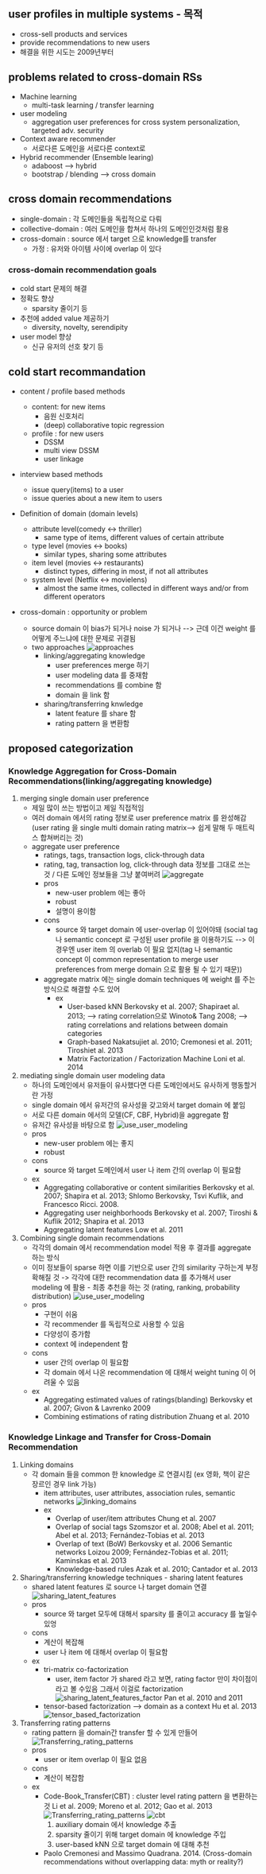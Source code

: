 ## user profiles in multiple systems - 목적
* cross-sell products and services
* provide recommendations to new users
* 해결을 위한 시도는 2009년부터

## problems related to cross-domain RSs
* Machine learning
	* multi-task learning / transfer learning
* user modeling
	* aggregation user preferences for cross system personalization, targeted adv. security
* Context aware recommender
	* 서로다른 도메인을 서로다른 context로
* Hybrid recommender (Ensemble learing)
	* adaboost --> hybrid
	* bootstrap / blending --> cross domain

## cross domain recommendations
* single-domain : 각 도메인들을 독립적으로 다뤄
* collective-domain : 여러 도메인을 합쳐서 하나의 도메인인것처럼 활용
* cross-domain : source 에서 target 으로 knowledge를 transfer
	* 가정 : 유저와 아이템 사이에 overlap 이 있다

### cross-domain recommendation goals
* cold start 문제의 해결
* 정확도 향상
	- sparsity 줄이기 등
* 추천에 added value 제공하기
	- diversity, novelty, serendipity
* user model 향상
	- 신규 유저의 선호 찾기 등

## cold start recommandation
* content / profile based methods
    * content: for new items
        * 음원 신호처리
        * (deep) collaborative topic regression
    * profile : for new users
        * DSSM
        * multi view DSSM
        * user linkage
* interview based methods
    * issue query(items) to a user
    * issue queries about a new item to users
    
* Definition of domain (domain levels)
	* attribute level(comedy <-> thriller)
		* same type of items, different values of certain attribute
	* type level (movies <-> books)
		* similar types, sharing some attributes
	* item level (movies <-> restaurants)
		* distinct types, differing in most, if not all attributes
	* system level (Netflix <-> movielens)
		* almost the same itmes, collected in different ways and/or from different operators
* cross-domain : opportunity or problem
	* source domain 이 bias가 되거나 noise 가 되거나
	 --> 근데 이건 weight 를 어떻게 주느냐에 대한 문제로 귀결됨
 	* two approaches
 		![approaches](images/crossdomain_1.png "approaches")
 		* linking/aggregating knowledge
 			* user preferences merge 하기
 			* user modeling data 를 중재함
 			* recommendations 를 combine 함
 			* domain 을 link 함
 		* sharing/transferring knwledge
 			* latent feature 를 share 함
 			* rating pattern 을 변환함

## proposed categorization
### Knowledge Aggregation for Cross-Domain Recommendations(linking/aggregating knowledge)
1. merging single domain user preference
	* 제일 많이 쓰는 방법이고 제일 직접적임
	* 여러 domain 에서의 rating 정보로 user preference matrix 를 완성해감(user rating 을 single multi domain rating matrix--> 쉽게 말해 두 매트릭스 합쳐버리는 것)
	* aggregate user preference
		* ratings, tags, transaction logs, click-through data
		* rating, tag, transaction log, click-through data 정보를 그대로 쓰는 것 / 다른 도메인 정보들을 그냥 붙여버려
		![aggregate](images/crossdomain_2.png "aggregate")
		* pros
			* new-user problem 에는 좋아
			* robust
			* 설명이 용이함
		* cons
			* source 와 target domain 에 user-overlap 이 있어야돼 (social tag 나 semantic concept 로 구성된 user profile 을 이용하기도 --> 이 경우엔 user item 의 overlab 이 필요 없지(tag 나 semantic concept 이 common representation to merge user preferences from merge domain 으로 활용 될 수 있기 때문))
		* aggregate matrix 에는 single domain techniques 에 weight 를 주는 방식으로 해결할 수도 있어
			* ex
				* User-based kNN
					Berkovsky et al. 2007; Shapiraet al. 2013; --> rating correlation으로
					Winoto& Tang 2008; --> rating correlations and relations between domain categories
				* Graph-based
					Nakatsujiet al. 2010; Cremonesi et al. 2011; Tiroshiet al. 2013
				* Matrix Factorization / Factorization Machine
					Loni et al. 2014
2. mediating single domain user modeling data
	* 하나의 도메인에서 유저들이 유사했다면 다른 도메인에서도 유사하게 행동할거란 가정
	* single domain 에서 유저간의 유사성을 갖고와서 target domain 에 붙임
	* 서로 다른 domain 에서의 모델(CF, CBF, Hybrid)을 aggregate 함
	* 유저간 유사성을 바탕으로 함
	![use_user_modeling](images/crossdomain_3.png "aggregate")
	* pros
		* new-user problem 에는 좋지
		* robust
	* cons
		* source 와 target 도메인에서 user 나 item 간의 overlap 이 필요함
	* ex
		* Aggregating collaborative or content similarities
			Berkovsky et al. 2007; Shapira et al. 2013; Shlomo
			Berkovsky, Tsvi Kuflik, and Francesco Ricci. 2008.
		* Aggregating user neighborhoods
			Berkovsky et al. 2007; Tiroshi & Kuflik 2012; Shapira et al. 2013
		* Aggregating latent features
			Low et al. 2011
3. Combining single domain recommendations
	* 각각의 domain 에서 recommendation model 적용 후 결과를 aggregate 하는 방식
	* 이미 정보들이 sparse 하면 이를 기반으로 user 간의 similarity 구하는게 부정확해질 것 -> 각각에 대한 recommendation data 를 추가해서 user modeling 에 활용 - 최종 추천을 하는 것
	 (rating, ranking, probability distribution)
	![use_user_modeling](images/crossdomain_3.png "aggregate")
	* pros
		* 구현이 쉬움
		* 각 recommender 를 독립적으로 사용할 수 있음
		* 다양성이 증가함
		* context 에 independent 함
	* cons
		* user 간의 overlap 이 필요함
		* 각 domain 에서 나온 recommendation 에 대해서 weight tuning 이 어려울 수 있음
	* ex
		* Aggregating estimated values of ratings(blanding)
			Berkovsky et al. 2007; Givon & Lavrenko 2009
		* Combining estimations of rating distribution
			Zhuang et al. 2010

### Knowledge Linkage and Transfer for Cross-Domain Recommendation
1. Linking domains
	* 각 domain 들을 common 한 knowledge 로 연결시킴 (ex 영화, 책이 같은 장르인 경우 link 가능)
		* item attributes, user attributes, association rules, semantic networks
		![linking_domains](images/crossdomain_4.png "linking_domains")
		* ex
			* Overlap of user/item attributes
				Chung et al. 2007
			* Overlap of social tags
				Szomszor et al. 2008; Abel et al. 2011; Abel et al. 2013;
				Fernández-Tobias et al. 2013
			* Overlap of text (BoW)
				Berkovsky et al. 2006
				Semantic networks
				Loizou 2009; Fernández-Tobias et al. 2011; Kaminskas et al. 2013
			* Knowledge-based rules
				Azak et al. 2010; Cantador et al. 2013
2. Sharing/transferring knowledge techniques - sharing latent features
	* shared latent features 로 source 나 target domain 연결
	![sharing_latent_features](images/crossdomain_5.png "sharing_latent_features")
	* pros
		* source 와 target 모두에 대해서 sparsity 를 줄이고 accuracy 를 높일수있엉
	* cons
		* 계산이 복잡해
		* user 나 item 에 대해서 overlap 이 필요함
	* ex
		* tri-matrix co-factorization
			- user, item factor 가 shared 라고 보면, rating factor 만이 차이점이라고 볼 수있음 그래서 이걸로 factorization
			![sharing_latent_features_factor](images/crossdomain_6.png "sharing_latent_features_factor")
			Pan et al. 2010 and 2011
		* tensor-based factorization --> domain as a context
			Hu et al. 2013
			![tensor_based_factorization](images/crossdomain_7.png "tensor_based_factorization")
3. Transferring rating patterns
	* rating pattern 을 domain간 transfer 할 수 있게 만들어
		![Transferring_rating_patterns](images/crossdomain_8.png "Transferring_rating_patterns")
	* pros
		* user or item overlap 이 필요 없음
	* cons
		* 계산이 복잡함
	* ex
		* Code-Book_Transfer(CBT) : cluster level rating pattern 을 변환하는 것
			Li et al. 2009; Moreno et al. 2012; Gao et al. 2013
			![Transferring_rating_patterns](images/crossdomain_9.png "Transferring_rating_patterns")
			![cbt](images/crossdomain_10.png "cbt")
			1. auxiliary domain 에서 knowledge 추출
			2. sparsity 줄이기 위해 target domain 에 knowledge 주입
			3. user-based kNN 으로 target domain 에 대해 추천
		* Paolo Cremonesi and Massimo Quadrana. 2014. (Cross-domain recommendations without overlapping data: myth or reality?)














			
